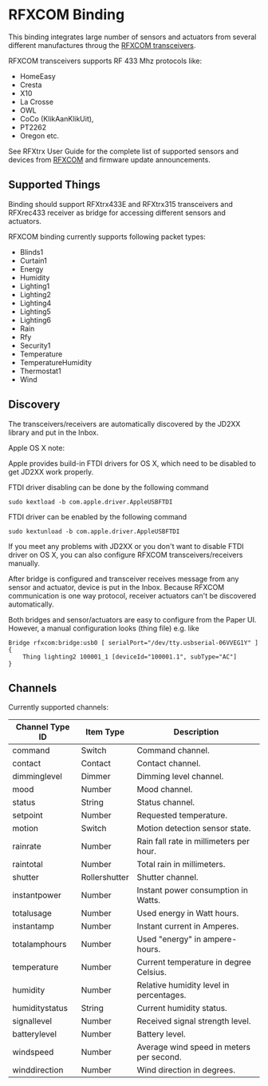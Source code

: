 # RFXCOM Binding

This binding integrates large number of sensors and actuators from several different manufactures throug the [RFXCOM transceivers](http://www.rfxcom.com).

RFXCOM transceivers supports RF 433 Mhz protocols like: 
* HomeEasy 
* Cresta 
* X10 
* La Crosse
* OWL
* CoCo (KlikAanKlikUit), 
* PT2262
* Oregon etc.

See RFXtrx User Guide for the complete list of supported sensors and devices from [RFXCOM](http://www.rfxcom.com) and firmware update announcements.


## Supported Things

Binding should support RFXtrx433E and RFXtrx315 transceivers and RFXrec433 receiver as bridge for accessing different sensors and actuators.

RFXCOM binding currently supports following packet types:

* Blinds1
* Curtain1 
* Energy
* Humidity
* Lighting1
* Lighting2
* Lighting4
* Lighting5
* Lighting6
* Rain
* Rfy
* Security1
* Temperature
* TemperatureHumidity
* Thermostat1
* Wind


## Discovery

The transceivers/receivers are automatically discovered by the JD2XX library and put in the Inbox. 

Apple OS X note:

Apple provides build-in FTDI drivers for OS X, which need to be disabled to get JD2XX work properly.

FTDI driver disabling can be done by the following command

```
sudo kextload -b com.apple.driver.AppleUSBFTDI
```

FTDI driver can be enabled by the following command

```
sudo kextunload -b com.apple.driver.AppleUSBFTDI
```

If you meet any problems with JD2XX or you don't want to disable FTDI driver on OS X, you can also configure RFXCOM transceivers/receivers manually.

After bridge is configured and transceiver receives message from any sensor and actuator, device is put in the Inbox. Because RFXCOM communication is one way protocol, receiver actuators can't be discovered automatically.

Both bridges and sensor/actuators are easy to configure from the Paper UI. However, a manual configuration looks (thing file) e.g. like

```
Bridge rfxcom:bridge:usb0 [ serialPort="/dev/tty.usbserial-06VVEG1Y" ] {
    Thing lighting2 100001_1 [deviceId="100001.1", subType="AC"]
}
```

## Channels

Currently supported  channels:

| Channel Type ID | Item Type    | Description  |
|-----------------|------------------------|--------------|
| command | Switch | Command channel. |
| contact | Contact | Contact channel. |
| dimminglevel | Dimmer | Dimming level channel. |
| mood | Number | Mood channel. |
| status | String | Status channel. |
| setpoint | Number | Requested temperature. |
| motion | Switch | Motion detection sensor state. |
| rainrate | Number | Rain fall rate in millimeters per hour. |
| raintotal | Number | Total rain in millimeters. |
| shutter | Rollershutter | Shutter channel. |
| instantpower | Number | Instant power consumption in Watts. |
| totalusage | Number | Used energy in Watt hours. |
| instantamp | Number | Instant current in Amperes. |
| totalamphours | Number | Used "energy" in ampere-hours. |
| temperature | Number | Current temperature in degree Celsius. |
| humidity | Number | Relative humidity level in percentages. |
| humiditystatus | String | Current humidity status. |
| signallevel | Number | Received signal strength level. |
| batterylevel | Number | Battery level. |
| windspeed | Number | Average wind speed in meters per second. |
| winddirection | Number | Wind direction in degrees. |
